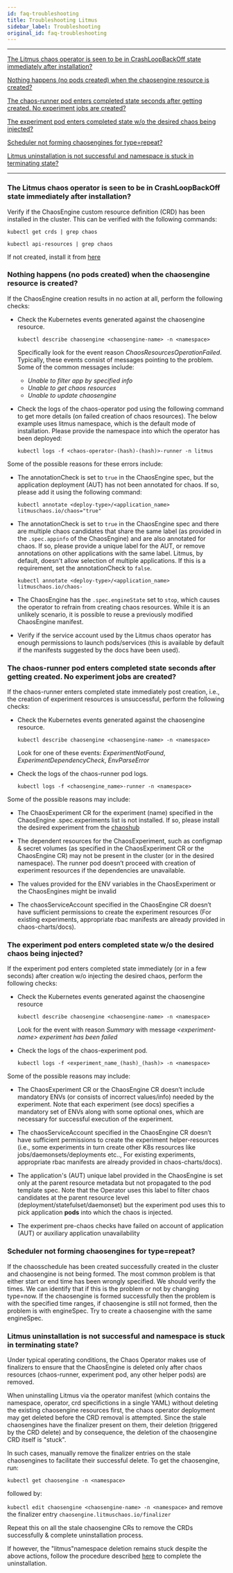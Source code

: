 ```yaml
---
id: faq-troubleshooting
title: Troubleshooting Litmus
sidebar_label: Troubleshooting
original_id: faq-troubleshooting
---
```


---

[The Litmus chaos operator is seen to be in CrashLoopBackOff state immediately after installation?](#the-litmus-chaos-operator-is-seen-to-be-in-crashloopbackOff-state-immediately-after-installation)

[Nothing happens (no pods created) when the chaosengine resource is created?](#nothing-happens-no-pods-created-when-the-chaosengine-resource-is-created)

[The chaos-runner pod enters completed state seconds after getting created. No experiment jobs are created?](#the-chaos-runner-pod-enters-completed-state-seconds-after-getting-created-no-experiment-jobs-are-created)

[The experiment pod enters completed state w/o the desired chaos being injected?](#the-experiment-pod-enters-completed-state-wo-the-desired-chaos-being-injected)

[Scheduler not forming chaosengines for type=repeat?](#scheduler-not-forming-chaosengines-for-type=repeat)

[Litmus uninstallation is not successful and namespace is stuck in terminating state?](#litmus-uninstallation-is-not-successful-and-namespace-is-stuck-in-terminating-state)

<hr/>

### The Litmus chaos operator is seen to be in CrashLoopBackOff state immediately after installation?

Verify if the ChaosEngine custom resource definition (CRD) has been installed in the cluster. This can be
verified with the following commands:

```console
kubectl get crds | grep chaos
```

```console
kubectl api-resources | grep chaos
```

If not created, install it from [here](https://github.com/litmuschaos/chaos-operator/blob/master/deploy/crds/chaosengine_crd.yaml)

### Nothing happens (no pods created) when the chaosengine resource is created?

If the ChaosEngine creation results in no action at all, perform the following checks:

- Check the Kubernetes events generated against the chaosengine resource.

  ```
  kubectl describe chaosengine <chaosengine-name> -n <namespace>
  ```

  Specifically look for the event reason _ChaosResourcesOperationFailed_. Typically, these events consist of messages pointing to the
  problem. Some of the common messages include:

  - _Unable to filter app by specified info_
  - _Unable to get chaos resources_
  - _Unable to update chaosengine_

- Check the logs of the chaos-operator pod using the following command to get more details (on failed creation of chaos resources).
  The below example uses litmus namespace, which is the default mode of installation. Please provide the namespace into which the
  operator has been deployed:

  ```console
  kubectl logs -f <chaos-operator-(hash)-(hash)>-runner -n litmus
  ```

Some of the possible reasons for these errors include:

- The annotationCheck is set to `true` in the ChaosEngine spec, but the application deployment (AUT) has not
  been annotated for chaos. If so, please add it using the following command:

  ```console
  kubectl annotate <deploy-type>/<application_name> litmuschaos.io/chaos="true"
  ```

- The annotationCheck is set to `true` in the ChaosEngine spec and there are multiple chaos candidates that
  share the same label (as provided in the `.spec.appinfo` of the ChaosEngine) and are also annotated for chaos.
  If so, please provide a unique label for the AUT, or remove annotations on other applications with the same label.
  Litmus, by default, doesn't allow selection of multiple applications. If this is a requirement, set the
  annotationCheck to `false`.

  ```console
  kubectl annotate <deploy-type>/<application_name> litmuschaos.io/chaos-
  ```

- The ChaosEngine has the `.spec.engineState` set to `stop`, which causes the operator to refrain from creating chaos
  resources. While it is an unlikely scenario, it is possible to reuse a previously modified ChaosEngine manifest.

- Verify if the service account used by the Litmus chaos operator has enough permissions to launch pods/services
  (this is available by default if the manifests suggested by the docs have been used).

### The chaos-runner pod enters completed state seconds after getting created. No experiment jobs are created?

If the chaos-runner enters completed state immediately post creation, i.e., the creation of experiment resources is
unsuccessful, perform the following checks:

- Check the Kubernetes events generated against the chaosengine resource.

  ```
  kubectl describe chaosengine <chaosengine-name> -n <namespace>
  ```

  Look for one of these events: _ExperimentNotFound_, _ExperimentDependencyCheck_, _EnvParseError_

- Check the logs of the chaos-runner pod logs.

  ```console
  kubectl logs -f <chaosengine_name>-runner -n <namespace>
  ```

Some of the possible reasons may include:

- The ChaosExperiment CR for the experiment (name) specified in the ChaosEngine .spec.experiments list is not installed.
  If so, please install the desired experiment from the [chaoshub](https://hub.litmuschaos.io)

- The dependent resources for the ChaosExperiment, such as configmap & secret volumes (as specified in the ChaosExperiment CR
  or the ChaosEngine CR) may not be present in the cluster (or in the desired namespace). The runner pod doesn’t proceed
  with creation of experiment resources if the dependencies are unavailable.

- The values provided for the ENV variables in the ChaosExperiment or the ChaosEngines might be invalid

- The chaosServiceAccount specified in the ChaosEngine CR doesn’t have sufficient permissions to create the experiment
  resources (For existing experiments, appropriate rbac manifests are already provided in chaos-charts/docs).

### The experiment pod enters completed state w/o the desired chaos being injected?

If the experiment pod enters completed state immediately (or in a few seconds) after creation w/o injecting the desired chaos,
perform the following checks:

- Check the Kubernetes events generated against the chaosengine resource

  ```
  kubectl describe chaosengine <chaosengine-name> -n <namespace>
  ```

  Look for the event with reason _Summary_ with message _&lt;experiment-name&gt; experiment has been failed_

- Check the logs of the chaos-experiment pod.

  ```console
  kubectl logs -f <experiment_name_(hash)_(hash)> -n <namespace>
  ```

Some of the possible reasons may include:

- The ChaosExperiment CR or the ChaosEngine CR doesn’t include mandatory ENVs (or consists of incorrect values/info)
  needed by the experiment. Note that each experiment (see docs) specifies a mandatory set of ENVs along with some
  optional ones, which are necessary for successful execution of the experiment.

- The chaosServiceAccount specified in the ChaosEngine CR doesn’t have sufficient permissions to create the experiment
  helper-resources (i.e., some experiments in turn create other K8s resources like jobs/daemonsets/deployments etc..,
  For existing experiments, appropriate rbac manifests are already provided in chaos-charts/docs).

- The application's (AUT) unique label provided in the ChaosEngine is set only at the parent resource metadata but not
  propagated to the pod template spec. Note that the Operator uses this label to filter chaos candidates at the parent
  resource level (deployment/statefulset/daemonset) but the experiment pod uses this to pick application **pods** into
  which the chaos is injected.

- The experiment pre-chaos checks have failed on account of application (AUT) or auxiliary application unavailability

### Scheduler not forming chaosengines for type=repeat?

If the chaosschedule has been created successfully created in the cluster and chaosengine is not being formed. The most common problem is that either start or end time has been wrongly specified. We should verify the times.
We can identify that if this is the problem or not by changing type=now. If the chaosengine is formed successfully then the problem is with the specified time ranges, if chaosengine is still not formed, then the problem is with engineSpec.
Try to create a chaosengine with the same engineSpec.

### Litmus uninstallation is not successful and namespace is stuck in terminating state?

Under typical operating conditions, the Chaos Operator makes use of finalizers to ensure that the ChaosEngine is deleted
only after chaos resources (chaos-runner, experiment pod, any other helper pods) are removed.

When uninstalling Litmus via the operator manifest (which contains the namespace, operator, crd specifictions in a single YAML)
without deleting the existing chaosengine resources first, the chaos operator deployment may get deleted before the CRD removal
is attempted. Since the stale chaosengines have the finalizer present on them, their deletion (triggered by the CRD delete) and
by consequence, the deletion of the chaosengine CRD itself is "stuck".

In such cases, manually remove the finalizer entries on the stale chaosengines to facilitate their successful delete.
To get the chaosengine, run:

`kubectl get chaosengine -n <namespace>`

followed by:

`kubectl edit chaosengine <chaosengine-name> -n <namespace>` and remove the finalizer entry `chaosengine.litmuschaos.io/finalizer`

Repeat this on all the stale chaosengine CRs to remove the CRDs successfully & complete uninstallation process.

If however, the "litmus"namespace deletion remains stuck despite the above actions, follow the procedure described
[here](https://success.docker.com/article/kubernetes-namespace-stuck-in-terminating) to complete the uninstallation.
